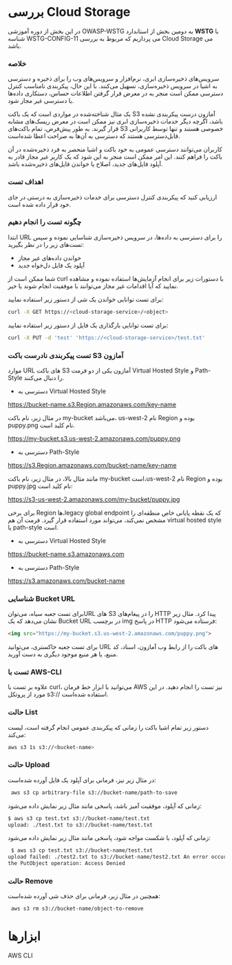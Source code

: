  # بررسی  Cloud Storage

در این بخش از دوره آموزشی OWASP-WSTG به دومین بخش از استاندارد **WSTG** با شناسه WSTG-CONFIG-11 می پردازیم که مربوط به بررسی Cloud Storage می باشد.

### خلاصه


سرویس‌های ذخیره‌سازی ابری، نرم‌افزار و سرویس‌های وب را برای ذخیره و دسترسی به اشیا در سرویس ذخیره‌سازی، تسهیل می‌کنند. با این حال، پیکربندی نامناسب کنترل دسترسی ممکن است منجر به در معرض قرار گرفتن اطلاعات حساس، دستکاری داده‌ها یا دسترسی غیر مجاز شود.

یک مثال شناخته‌شده در مواردی است که یک باکت S3 آمازون درست پیکربندی نشده باشد، اگرچه دیگر خدمات ذخیره‌سازی ابری نیز ممکن است در معرض ریسک‌های مشابه قرار گیرند. به طور پیش‌فرض، تمام باکت‌های S3 خصوصی هستند و تنها توسط کاربرانی قابل‌دسترسی هستند که دسترسی به آن‌ها به صراحت اعطا شده‌است.

کاربران می‌توانند دسترسی عمومی به خود باکت و اشیا منحصر به فرد ذخیره‌شده در آن باکت را فراهم کنند. این امر ممکن است منجر به این شود که یک کاربر غیر مجاز قادر به آپلود فایل‌های جدید، اصلاح یا خواندن فایل‌های ذخیره‌شده باشد.
### اهداف تست

ارزیابی کنید که پیکربندی کنترل دسترسی برای خدمات ذخیره‌سازی به درستی در جای خود قرار داده شده است.

### چگونه تست را انجام دهیم

ابتدا URL را برای دسترسی به داده‌ها، در سرویس ذخیره‌سازی شناسایی نموده و سپس تست‌های زیر را در نظر بگیرید:

* خواندن داده‌های غیر مجاز
* آپلود یک فایل دل‌خواه جدید

شما ممکن است از curl با دستورات زیر برای انجام آزمایش‌ها استفاده نموده و مشاهده نمایید که آیا اقدامات غیر مجاز می‌توانند با موفقیت انجام شوند یا خیر.

برای تست توانایی خواندن یک شی از دستور زیر استفاده نمایید:
```bash
curl -X GET https://<cloud-storage-service>/<object>
```
برای تست توانایی بارگذاری یک فایل از دستور زیر استفاده نمایید:
```bash
curl -X PUT -d 'test' 'https://<cloud-storage-service>/test.txt'
```
### تست پیکربندی نادرست باکت S3 آمازون

موارد URL های باکت S3 آمازون یکی از دو فرمت Virtual Hosted Style و Path-Style را دنبال می‌کنند.

*  دسترسی به Virtual Hosted Style

https://bucket-name.s3.Region.amazonaws.com/key-name


در مثال زیر، نام باکت my-bucket می‌باشد، us-west-2 نام Region بوده و puppy.png نام کلید است.

https://my-bucket.s3.us-west-2.amazonaws.com/puppy.png

* دسترسی به Path-Style

https://s3.Region.amazonaws.com/bucket-name/key-name

مانند مثال بالا، در مثال زیر، نام باکت my-bucket است،us-west-2 نام Region بوده و puppy.jpg نام کلید است:

https://s3-us-west-2.amazonaws.com/my-bucket/puppy.jpg


برای برخی Region ها،legacy global endpoint که یک نقطه پایانی خاص منطقه‌ای را مشخص نمی‌کند، می‌تواند مورد استفاده قرار گیرد. فرمت آن هم virtual hosted style یا path-style است.

* دسترسی به Virtual Hosted Style

https://bucket-name.s3.amazonaws.com

* دسترسی به Path-Style

https://s3.amazonaws.com/bucket-name

### شناسایی Bucket URL

برای تست جعبه سیاه، می‌توانURL های S3 را در پیغام‌های HTTP پیدا کرد. مثال زیر نشان می‌دهد که یک Bucket URL در برچسب img در پاسخ HTTP فرستاده می‌شود:
```html
<img src="https://my-bucket.s3.us-west-2.amazonaws.com/puppy.png">
```

برای تست جعبه خاکستری، می‌توانید URL های باکت را از رابط وب آمازون، اسناد، کد منبع، یا هر منبع موجود دیگری به دست آورید.

### تست با AWS-CLI

علاوه بر تست با curl، می‌توانید با ابزار خط فرمان AWS نیز تست را انجام دهید. در این مورد از پروتکل s3:// استفاده شده‌است.

### حالت List

دستور زیر تمام اشیا باکت را زمانی که پیکربندی عمومی انجام گرفته است، لیست می‌کند:
```bash
aws s3 1s s3://<bucket-name>
```
### حالت Upload

در مثال زیر نیز، فرمانی برای آپلود یک فایل آورده شده‌است:
```bash
 aws s3 cp arbitrary-file s3://bucket-name/path-to-save
```
زمانی که آپلود، موفقیت آمیز باشد، پاسخی مانند مثال زیر نمایش داده می‌شود:
```bash
$ aws s3 cp test.txt s3://bucket-name/test.txt 
upload: ./test.txt to s3://bucket-name/test.txt
```
زمانی که آپلود، با شکست مواجه شود، پاسخی مانند مثال زیر نمایش داده می‌شود:
```bash
 $ aws s3 cp test.txt s3://bucket-name/test.txt
upload failed: ./test2.txt to s3://bucket-name/test2.txt An error occurred (AccessDenied) when calling
the PutObject operation: Access Denied
```
### حالت Remove

همچنین در مثال زیر، فرمانی برای حذف شی آورده شده‌است:
```bash
 aws s3 rm s3://bucket-name/object-to-remove
```
# ابزارها

AWS CLI

